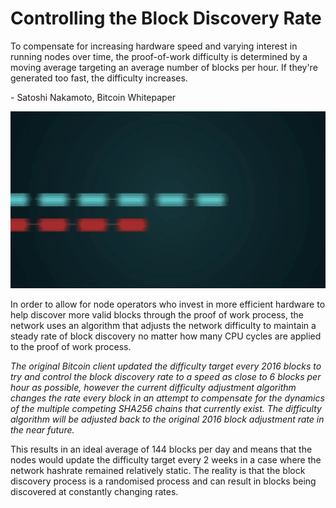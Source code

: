# Controlling the Block Discovery Rate

To compensate for increasing hardware speed and varying interest in running nodes over time, the proof-of-work difficulty is determined by a moving average targeting an average number of blocks per hour. If they're generated too fast, the difficulty increases.

\- Satoshi Nakamoto, Bitcoin Whitepaper

![](<../.gitbook/assets/Theory - Proof of Work - Controlling the Block Discovery Rate.gif>)

In order to allow for node operators who invest in more efficient hardware to help discover more valid blocks through the proof of work process, the network uses an algorithm that adjusts the network difficulty to maintain a steady rate of block discovery no matter how many CPU cycles are applied to the proof of work process.

_The original Bitcoin client updated the difficulty target every 2016 blocks to try and control the block discovery rate to a speed as close to 6 blocks per hour as possible, however the current difficulty adjustment algorithm changes the rate every block in an attempt to compensate for the dynamics of the multiple competing SHA256 chains that currently exist. The difficulty algorithm will be adjusted back to the original 2016 block adjustment rate in the near future._

This results in an ideal average of 144 blocks per day and means that the nodes would update the difficulty target every 2 weeks in a case where the network hashrate remained relatively static. The reality is that the block discovery process is a randomised process and can result in blocks being discovered at constantly changing rates.
